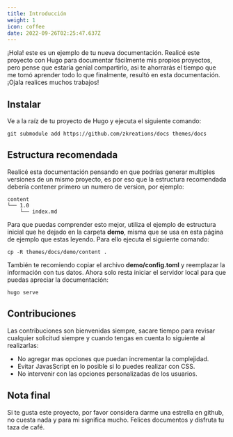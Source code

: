 ```yaml
---
title: Introducción
weight: 1
icon: coffee
date: 2022-09-26T02:25:47.637Z
---
```


¡Hola! este es un ejemplo de tu nueva documentación. Realicé este proyecto con Hugo para documentar fácilmente mis propios proyectos, pero pense que estaría genial compartirlo, asi te ahorrarás el tiempo que me tomó aprender todo lo que finalmente, resultó en esta documentación. ¡Ojala realices muchos trabajos!

## Instalar

Ve a la raíz de tu proyecto de Hugo y ejecuta el siguiente comando:

```text
git submodule add https://github.com/zkreations/docs themes/docs
```

## Estructura recomendada

Realicé esta documentación pensando en que podrías generar multiples versiones de un mismo proyecto, es por eso que la estructura recomendada debería contener primero un numero de version, por ejemplo:

```text
content
└── 1.0
    └── index.md
```

Para que puedas comprender esto mejor, utiliza el ejemplo de estructura inicial que he dejado en la carpeta **demo**, misma que se usa en esta página de ejemplo que estas leyendo. Para ello ejecuta el siguiente comando:

```text
cp -R themes/docs/demo/content .
```

También te recomiendo copiar el archivo **demo/config.toml** y reemplazar la información con tus datos. Ahora solo resta iniciar el servidor local para que puedas apreciar la documentación:

```text
hugo serve
```


## Contribuciones

Las contribuciones son bienvenidas siempre, sacare tiempo para revisar cualquier solicitud siempre y cuando tengas en cuenta lo siguiente al realizarlas:

- No agregar mas opciones que puedan incrementar la complejidad.
- Evitar JavasScript en lo posible si lo puedes realizar con CSS.
- No intervenir con las opciones personalizadas de los usuarios.

## Nota final

Si te gusta este proyecto, por favor considera darme una estrella en github, no cuesta nada y para mi significa mucho. Felices documentos y disfruta tu taza de café.
